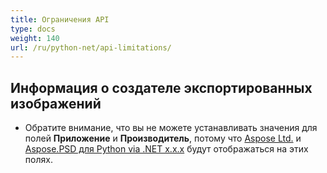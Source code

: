 ```yaml
---
title: Ограничения API
type: docs
weight: 140
url: /ru/python-net/api-limitations/
---
```


## **Информация о создателе экспортированных изображений**
- Обратите внимание, что вы не можете устанавливать значения для полей **Приложение** и **Производитель**, потому что [Aspose Ltd.](https://www.aspose.com) и [Aspose.PSD для Python via .NET x.x.x](https://products.aspose.com/psd/python-net) будут отображаться на этих полях.
